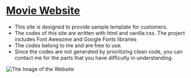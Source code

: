 # [Movie Website](https://siteformovie.netlify.app/)
- This site is designed to provide sample template for customers.
- The codes of this site are written with html and vanilla css. The project includes Font Awesome and Google Fonts libraries
- The codes belong to me and are free to use.
- Since the codes are not generated by prioritizing clean code, you can contact me for the parts that you have difficulty in understanding.

![The Image of the Website](https://github.com/ahakansahin/DemoDesign1-Site_For_Movie/blob/main/siteformovie.jpg)

